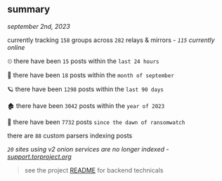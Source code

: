 
## summary
_september 2nd, 2023_

currently tracking `158` groups across `282` relays & mirrors - _`115` currently online_

⏲ there have been `15` posts within the `last 24 hours`

🦈 there have been `18` posts within the `month of september`

🪐 there have been `1298` posts within the `last 90 days`

🏚 there have been `3042` posts within the `year of 2023`

🦕 there have been `7732` posts `since the dawn of ransomwatch`

there are `88` custom parsers indexing posts

_`20` sites using v2 onion services are no longer indexed - [support.torproject.org](https://support.torproject.org/onionservices/v2-deprecation/)_

> see the project [README](https://github.com/joshhighet/ransomwatch#ransomwatch--) for backend technicals
